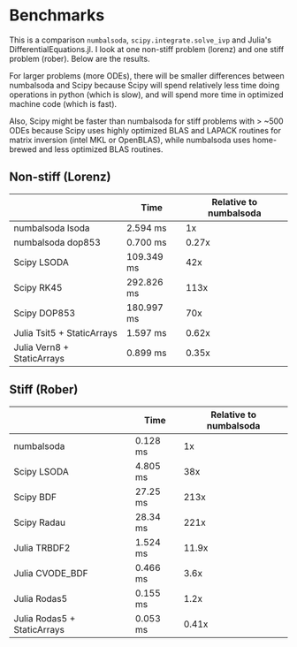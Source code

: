 # Benchmarks

This is a comparison `numbalsoda`, `scipy.integrate.solve_ivp` and Julia's DifferentialEquations.jl. I look at one non-stiff problem (lorenz) and one stiff problem (rober). Below are the results.

For larger problems (more ODEs), there will be smaller differences between numbalsoda and Scipy because Scipy will spend relatively less time doing operations in python (which is slow), and will spend more time in optimized machine code (which is fast).

Also, Scipy might be faster than numbalsoda for stiff problems with > ~500 ODEs because Scipy uses highly optimized BLAS and LAPACK routines for matrix inversion (intel MKL or OpenBLAS), while numbalsoda uses home-brewed and less optimized BLAS routines.

## Non-stiff (Lorenz)

|                            | Time       | Relative to numbalsoda |
| -------------------------- | ---------- | ---------------------- |
| numbalsoda lsoda           | 2.594 ms   | 1x                     |
| numbalsoda dop853          | 0.700 ms   | 0.27x                  |
| Scipy LSODA                | 109.349 ms | 42x                    |
| Scipy RK45                 | 292.826 ms | 113x                   |
| Scipy DOP853               | 180.997 ms | 70x                    |
| Julia Tsit5 + StaticArrays | 1.597 ms   | 0.62x                  |
| Julia Vern8 + StaticArrays | 0.899 ms   | 0.35x                  |

## Stiff (Rober)

|                             | Time     | Relative to numbalsoda |
| --------------------------- | -------- | ---------------------- |
| numbalsoda                  | 0.128 ms | 1x                     |
| Scipy LSODA                 | 4.805 ms | 38x                    |
| Scipy BDF                   | 27.25 ms | 213x                   |
| Scipy Radau                 | 28.34 ms | 221x                   |
| Julia TRBDF2                | 1.524 ms | 11.9x                  |
| Julia CVODE_BDF             | 0.466 ms | 3.6x                   |
| Julia Rodas5                | 0.155 ms | 1.2x                   |
| Julia Rodas5 + StaticArrays | 0.053 ms | 0.41x                  |
